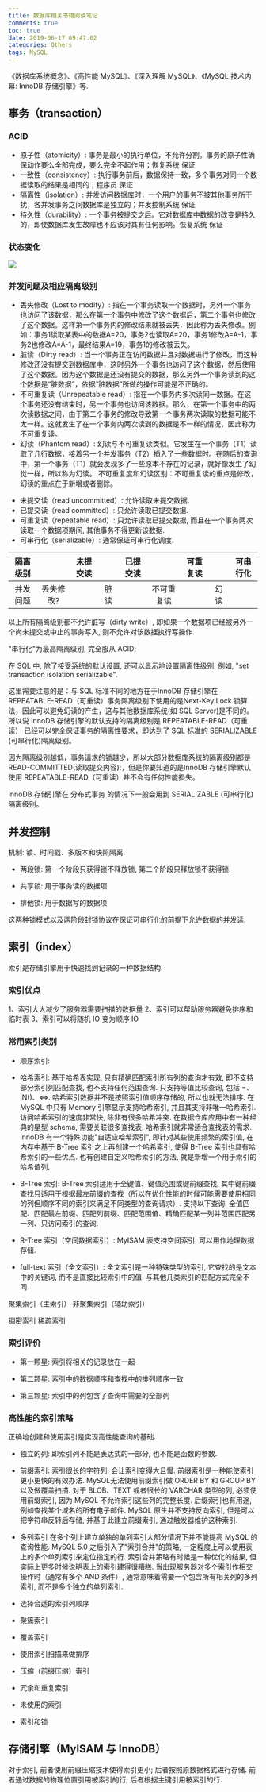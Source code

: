 ```yaml
---
title: 数据库相关书籍阅读笔记
comments: true
toc: true
date: 2019-06-17 09:47:02
categories: Others
tags: MySQL
---
```


《数据库系统概念》、《高性能 MySQL》、《深入理解 MySQL》、《MySQL 技术内幕: InnoDB 存储引擎》等.

<!--more-->

## 事务（transaction）

### ACID

- 原子性（atomicity）:
事务是最小的执行单位，不允许分割。事务的原子性确保动作要么全部完成，要么完全不起作用；恢复系统 保证
- 一致性（consistency）:
执行事务前后，数据保持一致，多个事务对同一个数据读取的结果是相同的；程序员 保证
- 隔离性（isolation）: 
并发访问数据库时，一个用户的事务不被其他事务所干扰，各并发事务之间数据库是独立的；并发控制系统 保证
- 持久性（durability）:
一个事务被提交之后。它对数据库中数据的改变是持久的，即使数据库发生故障也不应该对其有任何影响。恢复系统 保证

### 状态变化

![](/images/sql-transaction.png)

### 并发问题及相应隔离级别

- 丢失修改（Lost to modify）:
指在一个事务读取一个数据时，另外一个事务也访问了该数据，那么在第一个事务中修改了这个数据后，第二个事务也修改了这个数据。这样第一个事务内的修改结果就被丢失，因此称为丢失修改。例如：事务1读取某表中的数据A=20，事务2也读取A=20，事务1修改A=A-1，事务2也修改A=A-1，最终结果A=19，事务1的修改被丢失。
- 脏读（Dirty read）:
当一个事务正在访问数据并且对数据进行了修改，而这种修改还没有提交到数据库中，这时另外一个事务也访问了这个数据，然后使用了这个数据。因为这个数据是还没有提交的数据，那么另外一个事务读到的这个数据是“脏数据”，依据“脏数据”所做的操作可能是不正确的。
- 不可重复读（Unrepeatable read）:
指在一个事务内多次读同一数据。在这个事务还没有结束时，另一个事务也访问该数据。那么，在第一个事务中的两次读数据之间，由于第二个事务的修改导致第一个事务两次读取的数据可能不太一样。这就发生了在一个事务内两次读到的数据是不一样的情况，因此称为不可重复读。
- 幻读（Phantom read）:
幻读与不可重复读类似。它发生在一个事务（T1）读取了几行数据，接着另一个并发事务（T2）插入了一些数据时。在随后的查询中，第一个事务（T1）就会发现多了一些原本不存在的记录，就好像发生了幻觉一样，所以称为幻读。
不可重复度和幻读区别：不可重复读的重点是修改，幻读的重点在于新增或者删除。

* 未提交读（read uncommitted）:
允许读取未提交数据.
* 已提交读（read committed）:
只允许读取已提交数据.
* 可重复读（repeatable read）:
只允许读取已提交数据, 而且在一个事务两次读取一个数据项期间, 其他事务不得更新该数据.
* 可串行化（serializable）:
通常保证可串行化调度.

|隔离级别|  |未提交读|  |已提交读|  |可重复读|  |可串行化|
|:---:|:---:|:---:|:---:|:---:|:---:|:---:|:---:|:---:|
|并发问题|丢失修改?| |脏读|  |不可重复读|    |幻读|  |

以上所有隔离级别都不允许脏写（dirty write）, 即如果一个数据项已经被另外一个尚未提交或中止的事务写入, 则不允许对该数据执行写操作.

"串行化"为最高隔离级别, 完全服从 ACID;

在 SQL 中, 除了接受系统的默认设置, 还可以显示地设置隔离性级别. 例如, "set transaction isolation serializable".

这里需要注意的是：与 SQL 标准不同的地方在于InnoDB 存储引擎在 REPEATABLE-READ（可重读）事务隔离级别下使用的是Next-Key Lock 锁算法，因此可以避免幻读的产生，这与其他数据库系统(如 SQL Server)是不同的。所以说 InnoDB 存储引擎的默认支持的隔离级别是 REPEATABLE-READ（可重读） 已经可以完全保证事务的隔离性要求，即达到了 SQL 标准的 SERIALIZABLE (可串行化)隔离级别。

因为隔离级别越低，事务请求的锁越少，所以大部分数据库系统的隔离级别都是READ-COMMITTED(读取提交内容):，但是你要知道的是InnoDB 存储引擎默认使用 REPEATABLE-READ（可重读）并不会有任何性能损失。

InnoDB 存储引擎在 分布式事务 的情况下一般会用到 SERIALIZABLE (可串行化)隔离级别。

## 并发控制

机制: 锁、时间戳、多版本和快照隔离.

- 两段锁: 第一个阶段只获得锁不释放锁, 第二个阶段只释放锁不获得锁.

- 共享锁: 用于事务读的数据项
- 排他锁: 用于数据写的数据项

这两种锁模式以及两阶段封锁协议在保证可串行化的前提下允许数据的并发读.

## 索引（index）

索引是存储引擎用于快速找到记录的一种数据结构.

### 索引优点

1、索引大大减少了服务器需要扫描的数据量
2、索引可以帮助服务器避免排序和临时表
3、索引可以将随机 IO 变为顺序 IO

### 常用索引类别

- 顺序索引:

- 哈希索引:
基于哈希表实现, 只有精确匹配索引所有列的查询才有效, 即不支持部分索引列匹配查找, 也不支持任何范围查询. 只支持等值比较查询, 包括 =、IN()、<=>.
哈希索引数据并不是按照索引值顺序存储的, 所以也就无法排序.
在 MySQL 中只有 Memory 引擎显示支持哈希索引, 并且其支持非唯一哈希索引.
访问哈希索引的速度非常快, 除非有很多哈希冲突.
在数据仓库应用中有一种经典的星型 schema, 需要关联很多查找表, 哈希索引就非常适合查找表的需求.
InnoDB 有一个特殊功能"自适应哈希索引", 即针对某些使用频繁的索引值, 在内存中基于 B-Tree 索引之上再创建一个哈希索引, 使得 B-Tree 索引也具有哈希索引的一些优点. 也有创建自定义哈希索引的方法, 就是新增一个用于索引的哈希值列.

- B-Tree 索引:
B-Tree 索引适用于全键值、键值范围或键前缀查找, 其中键前缀查找只适用于根据最左前缀的查找（所以在优化性能的时候可能需要使用相同的列但顺序不同的索引来满足不同类型的查询请求）.
支持以下查询: 全值匹配、匹配最左前缀、匹配列前缀、匹配范围值、精确匹配某一列并范围匹配另一列、只访问索引的查询.

- R-Tree 索引（空间数据索引）:
MyISAM 表支持空间索引, 可以用作地理数据存储.

- full-text 索引（全文索引）:
全文索引是一种特殊类型的索引, 它查找的是文本中的关键词, 而不是直接比较索引中的值. 与其他几类索引的匹配方式完全不同.

聚集索引（主索引）
非聚集索引（辅助索引）

稠密索引
稀疏索引

### 索引评价

- 第一颗星:
索引将相关的记录放在一起

- 第二颗星:
索引中的数据顺序和查找中的排列顺序一致

- 第三颗星:
索引中的列包含了查询中需要的全部列

### 高性能的索引策略

正确地创建和使用索引是实现高性能查询的基础.

- 独立的列:
即索引列不能是表达式的一部分, 也不能是函数的参数.

- 前缀索引:
索引很长的字符列, 会让索引变得大且慢.
前缀索引是一种能使索引更小更快的有效办法.
MySQL无法使用前缀索引做 ORDER BY 和 GROUP BY 以及做覆盖扫描.
对于 BLOB、TEXT 或者很长的 VARCHAR 类型的列, 必须使用前缀索引, 因为 MySQL 不允许索引这些列的完整长度.
后缀索引也有用途, 例如查找某个域名的所有电子邮件. MySQL 原生并不支持反向索引, 但是可以把字符串反转后存储, 并基于此建立前缀索引, 通过触发器维护这种索引.

- 多列索引
在多个列上建立单独的单列索引大部分情况下并不能提高 MySQL 的查询性能.
MySQL 5.0 之后引入了"索引合并"的策略, 一定程度上可以使用表上的多个单列索引来定位指定的行. 索引合并策略有时候是一种优化的结果, 但实际上更多时候说明表上的索引建得很糟糕.
当出现服务器对多个索引作相交操作时（通常有多个 AND 条件）, 通常意味着需要一个包含所有相关列的多列索引, 而不是多个独立的单列索引.

- 选择合适的索引列顺序


- 聚簇索引

- 覆盖索引

- 使用索引扫描来做排序

- 压缩（前缀压缩）索引

- 冗余和重复索引

- 未使用的索引

- 索引和锁

## 存储引擎（MyISAM 与 InnoDB）

对于索引,
前者使用前缀压缩技术使得索引更小;
后者按照原数据格式进行存储.
前者通过数据的物理位置引用被索引的行;
后者根据主键引用被索引的行.



